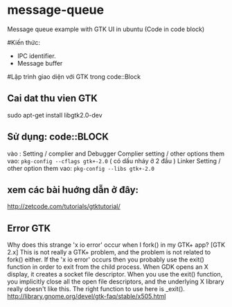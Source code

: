 message-queue
=============

Message queue example with GTK UI in ubuntu (Code in code block)


#Kiến thức:
- IPC identifier. 
- Message buffer

#Lập trình giao diện với GTK trong code::Block

Cai dat thu vien GTK
--------------------

sudo apt-get install libgtk2.0-dev

Sử dụng: code::BLOCK
--------------------
vào : Setting / complier and Debugger
Complier setting / other options
them vao:  `pkg-config --cflags gtk+-2.0`  ( có dấu nháy ở 2 đầu )
Linker Setting / other option
	them vao: `pkg-config --libs gtk+-2.0`

xem các bài huớng dẫn ở đây:
----------------------------
http://zetcode.com/tutorials/gtktutorial/


Error GTK
----------
Why does this strange 'x io error' occur when I fork() in my GTK+ app? [GTK 2.x]
This is not really a GTK+ problem, and the problem is not related to fork() either. If the 'x io error' occurs then you probably use the exit() function in order to exit from the child process.
When GDK opens an X display, it creates a socket file descriptor. When you use the exit() function, you implicitly close all the open file descriptors, and the underlying X library really doesn't like this.
The right function to use here is _exit().
http://library.gnome.org/devel/gtk-faq/stable/x505.html
